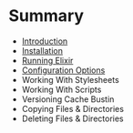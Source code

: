 # Summary

* [Introduction](README.md)
* [Installation](installation.md)
* [Running Elixir](running_elixir.md)
* [Configuration Options](configuration_options.md)
* Working With Stylesheets
* Working With Scripts
* Versioning Cache Bustin
* Copying Files & Directories
* Deleting Files & Directories

